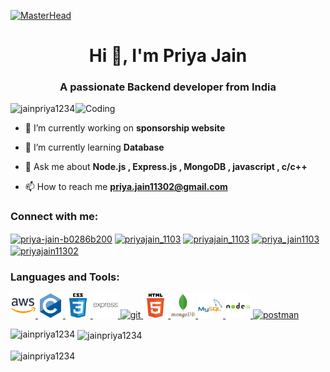 [![MasterHead](https://repository-images.githubusercontent.com/588181932/e36ec678-7984-4cdd-8e4c-a3932772ff8e)](https://rishavchanda.io)
<h1 align="center">Hi 👋, I'm Priya Jain</h1>
<h3 align="center">A passionate Backend developer from India</h3>
<img align="right" alt="Coding" width="400" src="https://cdn.dribbble.com/users/1162077/screenshots/3848914/programmer.gif"/>
<p align="left"> <img src="https://komarev.com/ghpvc/?username=jainpriya1234&label=Profile%20views&color=0e75b6&style=flat" alt="jainpriya1234" /> </p>

- 🔭 I’m currently working on **sponsorship website**

- 🌱 I’m currently learning **Database**

- 💬 Ask me about **Node.js , Express.js , MongoDB , javascript , c/c++**

- 📫 How to reach me **priya.jain11302@gmail.com**

<h3 align="left">Connect with me:</h3>
<p align="left">
<a href="https://linkedin.com/in/priya-jain-b0286b200" target="blank"><img align="center" src="https://raw.githubusercontent.com/rahuldkjain/github-profile-readme-generator/master/src/images/icons/Social/linked-in-alt.svg" alt="priya-jain-b0286b200" height="30" width="40" /></a>
<a href="https://www.codechef.com/users/priyajain_1103" target="blank"><img align="center" src="https://cdn.jsdelivr.net/npm/simple-icons@3.1.0/icons/codechef.svg" alt="priyajain_1103" height="30" width="40" /></a>
<a href="https://codeforces.com/profile/priyajain_1103" target="blank"><img align="center" src="https://raw.githubusercontent.com/rahuldkjain/github-profile-readme-generator/master/src/images/icons/Social/codeforces.svg" alt="priyajain_1103" height="30" width="40" /></a>
<a href="https://www.leetcode.com/priya_jain1103" target="blank"><img align="center" src="https://raw.githubusercontent.com/rahuldkjain/github-profile-readme-generator/master/src/images/icons/Social/leet-code.svg" alt="priya_jain1103" height="30" width="40" /></a>
<a href="https://auth.geeksforgeeks.org/user/priyajain11302" target="blank"><img align="center" src="https://raw.githubusercontent.com/rahuldkjain/github-profile-readme-generator/master/src/images/icons/Social/geeks-for-geeks.svg" alt="priyajain11302" height="30" width="40" /></a>
</p>

<h3 align="left">Languages and Tools:</h3>
<p align="left"> <a href="https://aws.amazon.com" target="_blank" rel="noreferrer"> <img src="https://raw.githubusercontent.com/devicons/devicon/master/icons/amazonwebservices/amazonwebservices-original-wordmark.svg" alt="aws" width="40" height="40"/> </a> <a href="https://www.cprogramming.com/" target="_blank" rel="noreferrer"> <img src="https://raw.githubusercontent.com/devicons/devicon/master/icons/c/c-original.svg" alt="c" width="40" height="40"/> </a> <a href="https://www.w3schools.com/css/" target="_blank" rel="noreferrer"> <img src="https://raw.githubusercontent.com/devicons/devicon/master/icons/css3/css3-original-wordmark.svg" alt="css3" width="40" height="40"/> </a> <a href="https://expressjs.com" target="_blank" rel="noreferrer"> <img src="https://raw.githubusercontent.com/devicons/devicon/master/icons/express/express-original-wordmark.svg" alt="express" width="40" height="40"/> </a> <a href="https://git-scm.com/" target="_blank" rel="noreferrer"> <img src="https://www.vectorlogo.zone/logos/git-scm/git-scm-icon.svg" alt="git" width="40" height="40"/> </a> <a href="https://www.w3.org/html/" target="_blank" rel="noreferrer"> <img src="https://raw.githubusercontent.com/devicons/devicon/master/icons/html5/html5-original-wordmark.svg" alt="html5" width="40" height="40"/> </a> <a href="https://www.mongodb.com/" target="_blank" rel="noreferrer"> <img src="https://raw.githubusercontent.com/devicons/devicon/master/icons/mongodb/mongodb-original-wordmark.svg" alt="mongodb" width="40" height="40"/> </a> <a href="https://www.mysql.com/" target="_blank" rel="noreferrer"> <img src="https://raw.githubusercontent.com/devicons/devicon/master/icons/mysql/mysql-original-wordmark.svg" alt="mysql" width="40" height="40"/> </a> <a href="https://nodejs.org" target="_blank" rel="noreferrer"> <img src="https://raw.githubusercontent.com/devicons/devicon/master/icons/nodejs/nodejs-original-wordmark.svg" alt="nodejs" width="40" height="40"/> </a> <a href="https://postman.com" target="_blank" rel="noreferrer"> <img src="https://www.vectorlogo.zone/logos/getpostman/getpostman-icon.svg" alt="postman" width="40" height="40"/> </a> </p>

<p><img align="left" src="https://github-readme-stats.vercel.app/api/top-langs?username=jainpriya1234&show_icons=true&locale=en&layout=compact" alt="jainpriya1234" /></p>

<p>&nbsp;<img align="center" src="https://github-readme-stats.vercel.app/api?username=jainpriya1234&show_icons=true&locale=en" alt="jainpriya1234" /></p>

<p><img align="center" src="https://github-readme-streak-stats.herokuapp.com/?user=jainpriya1234&" alt="jainpriya1234" /></p>
